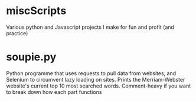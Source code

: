# miscScripts
Various python and Javascript projects I make for fun and profit (and practice)

# soupie.py
Python programme that uses requests to pull data from websites, and Selenium to circumvent lazy loading on sites. Prints the Merriam-Webster website's current top 10 most searched words. Comment-heavy if you want to break down how each part functions
